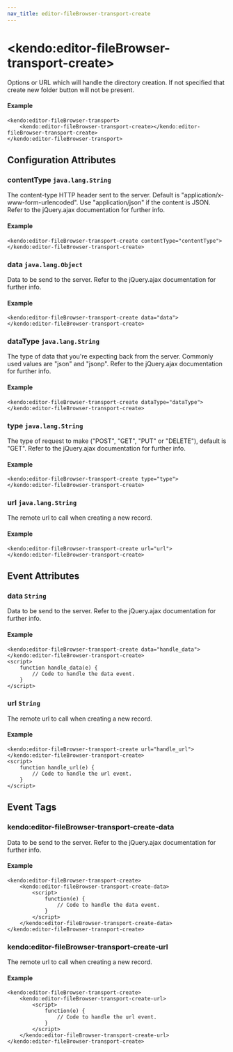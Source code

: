 ```yaml
---
nav_title: editor-fileBrowser-transport-create
---
```


# \<kendo:editor-fileBrowser-transport-create\>

Options or URL which will handle the directory creation. If not specified that create new folder button will not be present.

#### Example
    <kendo:editor-fileBrowser-transport>
        <kendo:editor-fileBrowser-transport-create></kendo:editor-fileBrowser-transport-create>
    </kendo:editor-fileBrowser-transport>

## Configuration Attributes

### contentType `java.lang.String`

The content-type HTTP header sent to the server. Default is "application/x-www-form-urlencoded". Use "application/json" if the content is JSON.
Refer to the jQuery.ajax documentation for further info.

#### Example
    <kendo:editor-fileBrowser-transport-create contentType="contentType">
    </kendo:editor-fileBrowser-transport-create>

### data `java.lang.Object`

Data to be send to the server.
Refer to the jQuery.ajax documentation for further info.

#### Example
    <kendo:editor-fileBrowser-transport-create data="data">
    </kendo:editor-fileBrowser-transport-create>

### dataType `java.lang.String`

The type of data that you're expecting back from the server. Commonly used values are "json" and "jsonp".
Refer to the jQuery.ajax documentation for further info.

#### Example
    <kendo:editor-fileBrowser-transport-create dataType="dataType">
    </kendo:editor-fileBrowser-transport-create>

### type `java.lang.String`

The type of request to make ("POST", "GET", "PUT" or "DELETE"), default is "GET".
Refer to the jQuery.ajax documentation for further info.

#### Example
    <kendo:editor-fileBrowser-transport-create type="type">
    </kendo:editor-fileBrowser-transport-create>

### url `java.lang.String`

The remote url to call when creating a new record.

#### Example
    <kendo:editor-fileBrowser-transport-create url="url">
    </kendo:editor-fileBrowser-transport-create>


## Event Attributes

### data `String`

Data to be send to the server.
Refer to the jQuery.ajax documentation for further info.


#### Example
    <kendo:editor-fileBrowser-transport-create data="handle_data">
    </kendo:editor-fileBrowser-transport-create>
    <script>
        function handle_data(e) {
            // Code to handle the data event.
        }
    </script>

### url `String`

The remote url to call when creating a new record.


#### Example
    <kendo:editor-fileBrowser-transport-create url="handle_url">
    </kendo:editor-fileBrowser-transport-create>
    <script>
        function handle_url(e) {
            // Code to handle the url event.
        }
    </script>

## Event Tags

### kendo:editor-fileBrowser-transport-create-data

Data to be send to the server.
Refer to the jQuery.ajax documentation for further info.


#### Example
    <kendo:editor-fileBrowser-transport-create>
        <kendo:editor-fileBrowser-transport-create-data>
            <script>
                function(e) {
                    // Code to handle the data event.
                }
            </script>
        </kendo:editor-fileBrowser-transport-create-data>
    </kendo:editor-fileBrowser-transport-create>

### kendo:editor-fileBrowser-transport-create-url

The remote url to call when creating a new record.


#### Example
    <kendo:editor-fileBrowser-transport-create>
        <kendo:editor-fileBrowser-transport-create-url>
            <script>
                function(e) {
                    // Code to handle the url event.
                }
            </script>
        </kendo:editor-fileBrowser-transport-create-url>
    </kendo:editor-fileBrowser-transport-create>

